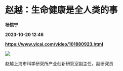 # 赵越：生命健康是全人类的事
**杨恺宁**

**2023-10-20 12:46**

**https://www.yicai.com/video/101880923.html**

![](http://imgcdn.yicai.com/vms-new/2023/10/45700b52-c4a1-4c7f-9c16-a896c515efc0_0HeC.jpg) 

赵越上海市科学研究所产业创新研究室副主任，副研究员